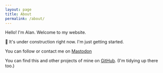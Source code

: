 ```yaml
---
layout: page
title: About
permalink: /about/
---
```


Hello! I'm Alan. Welcome to my website.

🚧 It's under construction right now. I'm just getting started.

You can follow or contact me on [Mastodon](https://mastodon.online/@alan)

You can find this and other projects of mine on [GitHub](https://github.com/ajnx). (I'm tidying up there too.)
